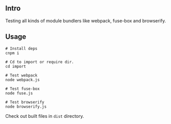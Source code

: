 ## Intro
Testing all kinds of module bundlers like webpack, fuse-box and browserify.

## Usage

```
# Install deps 
cnpm i

# Cd to import or require dir.
cd import

# Test webpack
node webpack.js

# Test fuse-box
node fuse.js

# Test browserify
node browserify.js
```
Check out built files in `dist` directory. 
